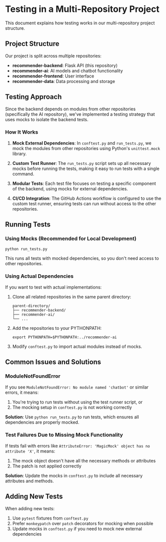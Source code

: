 # Testing in a Multi-Repository Project

This document explains how testing works in our multi-repository project structure.

## Project Structure

Our project is split across multiple repositories:

- **recommender-backend**: Flask API (this repository)
- **recommender-ai**: AI models and chatbot functionality
- **recommender-frontend**: User interface
- **recommender-data**: Data processing and storage

## Testing Approach

Since the backend depends on modules from other repositories (specifically the AI repository), we've implemented a testing strategy that uses mocks to isolate the backend tests.

### How It Works

1. **Mock External Dependencies**: In `conftest.py` and `run_tests.py`, we mock the modules from other repositories using Python's `unittest.mock` library.

2. **Custom Test Runner**: The `run_tests.py` script sets up all necessary mocks before running the tests, making it easy to run tests with a single command.

3. **Modular Tests**: Each test file focuses on testing a specific component of the backend, using mocks for external dependencies.

4. **CI/CD Integration**: The GitHub Actions workflow is configured to use the custom test runner, ensuring tests can run without access to the other repositories.

## Running Tests

### Using Mocks (Recommended for Local Development)

```
python run_tests.py
```

This runs all tests with mocked dependencies, so you don't need access to other repositories.

### Using Actual Dependencies

If you want to test with actual implementations:

1. Clone all related repositories in the same parent directory:
   ```
   parent-directory/
   ├── recommender-backend/
   ├── recommender-ai/
   └── ...
   ```

2. Add the repositories to your PYTHONPATH:
   ```
   export PYTHONPATH=$PYTHONPATH:../recommender-ai
   ```

3. Modify `conftest.py` to import actual modules instead of mocks.

## Common Issues and Solutions

### ModuleNotFoundError

If you see `ModuleNotFoundError: No module named 'chatbot'` or similar errors, it means:

1. You're trying to run tests without using the test runner script, or
2. The mocking setup in `conftest.py` is not working correctly

**Solution**: Use `python run_tests.py` to run tests, which ensures all dependencies are properly mocked.

### Test Failures Due to Missing Mock Functionality

If tests fail with errors like `AttributeError: 'MagicMock' object has no attribute 'X'`, it means:

1. The mock object doesn't have all the necessary methods or attributes
2. The patch is not applied correctly

**Solution**: Update the mocks in `conftest.py` to include all necessary attributes and methods.

## Adding New Tests

When adding new tests:

1. Use `pytest` fixtures from `conftest.py`
2. Prefer `monkeypatch` over `patch` decorators for mocking when possible
3. Update mocks in `conftest.py` if you need to mock new external dependencies 